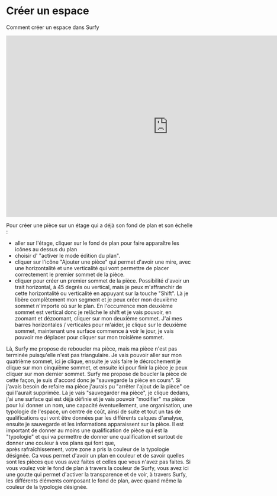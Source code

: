 # Créer un espace

Comment créer un espace dans Surfy

<iframe width="873" height="491" src="https://www.youtube.com/embed/9A0XQaxj6hA" title="Création de pièce dans Surfy" frameborder="0" allow="accelerometer; autoplay; clipboard-write; encrypted-media; gyroscope; picture-in-picture; web-share" allowfullscreen></iframe>

Pour créer une pièce sur un étage qui a déjà son fond de plan et son échelle :
-   aller sur l'étage, cliquer sur le fond de plan pour faire apparaître les icônes au dessus du plan
-   choisir d' "activer le mode édition du plan".
-   cliquer sur l'icône "Ajouter une pièce" qui permet d'avoir une mire, avec une horizontalité et une verticalité qui vont permettre de placer correctement le premier sommet de la pièce.
-   cliquer pour créer un premier sommet de la pièce. Possibilité d'avoir un trait horizontal, à 45 degrés ou vertical, mais je peux m'affranchir de cette horizontalité ou verticalité en appuyant sur la touche "Shift". Là je libère complètement mon segment et je peux créer mon deuxième sommet n'importe où sur le plan. En l'occurrence mon deuxième sommet est vertical donc je relâche le shift et je vais pouvoir, en zoomant et dézoomant, cliquer sur mon deuxième sommet. J'ai mes barres horizontales / verticales pour m'aider, je clique sur le deuxième sommet, maintenant une surface commence à voir le jour, je vais pouvoir me déplacer pour cliquer sur mon troisième sommet.

Là, Surfy me propose de reboucler ma pièce, mais ma pièce n'est pas terminée puisqu'elle n'est pas triangulaire. Je vais pouvoir aller sur mon quatrième sommet, ici je clique, ensuite je vais faire le décrochement je clique sur mon cinquième sommet, et ensuite ici pour finir la pièce je peux cliquer sur mon dernier sommet. Surfy me propose de boucler la pièce de cette façon, je suis d'accord donc je "sauvegarde la pièce en cours". Si j'avais besoin de refaire ma pièce j'aurais pu "arrêter l'ajout de la pièce" ce qui l'aurait supprimée. Là je vais "sauvegarder ma pièce", je clique dedans, j'ai une surface qui est déjà définie et je vais pouvoir "modifier" ma pièce pour lui donner un nom, une capacité éventuellement, une organisation, une typologie de l'espace, un centre de coût, ainsi de suite et tout un tas de qualifications qui vont être données par les différents calques d'analyse, ensuite je sauvegarde et les informations apparaissent sur la pièce. Il est important de donner au moins une qualification de pièce qui est la "typologie" et qui va permettre 
de donner une qualification et surtout de donner une couleur à vos plans qui font que,  
après rafraîchissement, votre zone a pris la couleur de la typologie désignée. Ca vous permet d'avoir un plan en couleur et de savoir quelles sont les pièces que vous avez faites et celles que vous n'avez pas faites. Si vous voulez voir le fond de plan à travers la couleur de Surfy, vous avez ici une goutte qui permet d'activer la transparence et de voir, à travers Surfy, les différents éléments composant le fond de plan, avec quand même la couleur de la typologie désignée.
